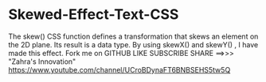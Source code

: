 # Skewed-Effect-Text-CSS

The skew() CSS function defines a transformation that skews an element on the 2D plane. Its result is a data type. By using skewX() and skewY() , I have made this effect.
Fork me on GITHUB
LIKE SUBSCRIBE SHARE ==>>> "Zahra's Innovation"
https://www.youtube.com/channel/UCroBDynaFT6BNBSEHS5tw5Q

